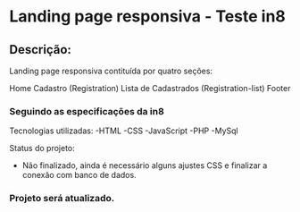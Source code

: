 # Landing page responsiva - Teste in8

## Descrição:
Landing page responsiva contituída por quatro seções:

Home
Cadastro (Registration)
Lista de Cadastrados (Registration-list)
Footer

### Seguindo as especificações da in8
Tecnologias utilizadas:
  -HTML
  -CSS
  -JavaScript
  -PHP
  -MySql

Status do projeto:
  - Não finalizado, ainda é necessário alguns ajustes CSS e finalizar a conexão com banco de dados.

  ### Projeto será atualizado.
